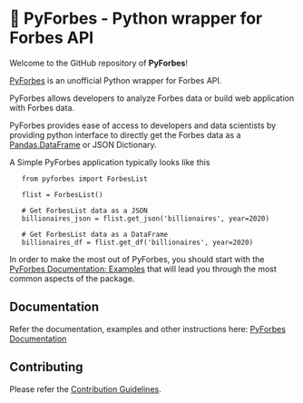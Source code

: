 # 🐍 PyForbes - Python wrapper for Forbes API

Welcome to the GitHub repository of **PyForbes**!

[PyForbes](http://www.github.com/laxmena/PyForbes) is an unofficial Python wrapper for Forbes API.

PyForbes allows developers to analyze Forbes data or build web application with Forbes data.

PyForbes provides ease of access to developers and data scientists by providing python interface to directly get the Forbes data as a [Pandas.DataFrame](https://pandas.pydata.org/docs/reference/api/pandas.DataFrame.html) or JSON Dictionary.

A Simple PyForbes application typically looks like this

```
   from pyforbes import ForbesList
   
   flist = ForbesList()

   # Get ForbesList data as a JSON
   billionaires_json = flist.get_json('billionaires', year=2020) 

   # Get ForbesList data as a DataFrame
   billionaires_df = flist.get_df('billionaires', year=2020)
```

In order to make the most out of PyForbes, you should start
with the [PyForbes Documentation: Examples](https://pyforbes.readthedocs.io/en/latest/examples.html) that will lead you through the most common aspects of the package. 

## Documentation
Refer the documentation, examples and other instructions here: [PyForbes Documentation](https://pyforbes.readthedocs.io/)

## Contributing
Please refer the [Contribution Guidelines](https://pyforbes.readthedocs.io/en/latest/contribute.html).
